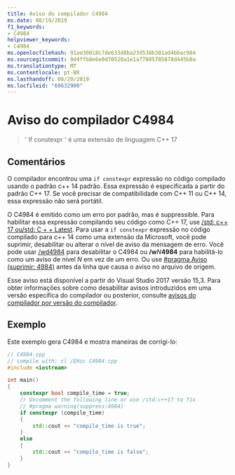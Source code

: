 ```yaml
---
title: Aviso do compilador C4984
ms.date: 08/19/2019
f1_keywords:
- C4984
helpviewer_keywords:
- C4984
ms.openlocfilehash: 91ae30018c7de633d8ba23d538b301ad4bbac984
ms.sourcegitcommit: 9d4ffb8e6e0d70520a1e1a77805785878d445b8a
ms.translationtype: MT
ms.contentlocale: pt-BR
ms.lasthandoff: 08/20/2019
ms.locfileid: "69632900"
---
```

# <a name="compiler-warning-c4984"></a>Aviso do compilador C4984

> ' If constexpr ' é uma extensão de linguagem C++ 17

## <a name="remarks"></a>Comentários

O compilador encontrou uma `if constexpr` expressão no código compilado usando o padrão c++ 14 padrão. Essa expressão é especificada a partir do padrão C++ 17. Se você precisar de compatibilidade com C++ 11 ou C++ 14, essa expressão não será portátil.

O C4984 é emitido como um erro por padrão, mas é suppressible. Para habilitar essa expressão compilando seu código como C++ 17, use [/std: c++ 17 ou/std: C + + Latest](../../build/reference/std-specify-language-standard-version.md). Para usar a `if constexpr` expressão no código compilado para c++ 14 como uma extensão da Microsoft, você pode suprimir, desabilitar ou alterar o nível de aviso da mensagem de erro. Você pode usar [/wd4984](../../build/reference/compiler-option-warning-level.md) para desabilitar o C4984 ou __/w__*N*__4984__ para habilitá-lo como um aviso de nível *N* em vez de um erro. Ou use [#pragma Aviso (suprimir: 4984)](../../preprocessor/warning.md) antes da linha que causa o aviso no arquivo de origem.

Esse aviso está disponível a partir do Visual Studio 2017 versão 15,3. Para obter informações sobre como desabilitar avisos introduzidos em uma versão específica do compilador ou posterior, consulte [avisos do compilador por versão do compilador](compiler-warnings-by-compiler-version.md).

## <a name="example"></a>Exemplo

Este exemplo gera C4984 e mostra maneiras de corrigi-lo:

```cpp
// C4984.cpp
// compile with: cl /EHsc C4984.cpp
#include <iostream>

int main()
{
    constexpr bool compile_time = true;
    // Uncomment the following line or use /std:c++17 to fix
    // #pragma warning(suppress:4984)
    if constexpr (compile_time)
    {
        std::cout << "compile_time is true";
    }
    else
    {
        std::cout << "compile_time is false";
    }
}
```
